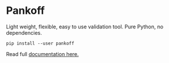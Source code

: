# Pankoff

Light weight, flexible, easy to use validation tool. Pure Python, no dependencies.

`pip install --user pankoff`

Read full [documentation here.](https://pankoff.readthedocs.io/)
